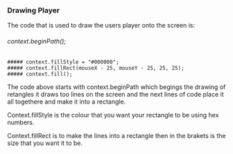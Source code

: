 ### Drawing Player

The code that is used to draw the users player onto the screen is:

  ###### context.beginPath();
	##### context.fillStyle = "#000000";
	##### context.fillRect(mouseX - 25, mouseY - 25, 25, 25);  
	##### context.fill();
        
The code above starts with context.beginPath which begings the drawing of retangles it draws too lines on the screen and the
next lines of code place it all togethere and make it into a rectangle.

Context.fillStyle is the colour that you want your rectangle to be using hex numbers.

Context.fillRect is to make the lines into a rectangle then in the brakets is the size that you want it to be.
